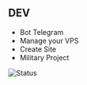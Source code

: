 ## DEV

- Bot Telegram
- Manage your VPS
- Create Site
- Military Project

![Status](https://img.shields.io/badge/Status-✔️%20Ready%20For%20War-red)

